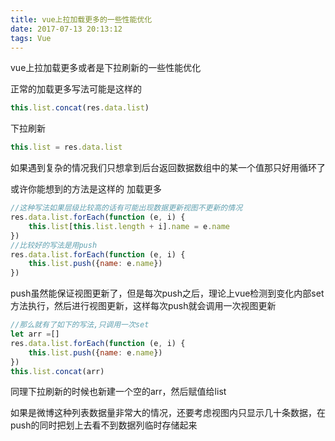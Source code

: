 ```yaml
---
title: vue上拉加载更多的一些性能优化
date: 2017-07-13 20:13:12
tags: Vue
---
```


vue上拉加载更多或者是下拉刷新的一些性能优化


正常的加载更多写法可能是这样的
```js
this.list.concat(res.data.list)
```

下拉刷新
```js
this.list = res.data.list
```
如果遇到复杂的情况我们只想拿到后台返回数据数组中的某一个值那只好用循环了

或许你能想到的方法是这样的
加载更多
```js
//这种写法如果层级比较高的话有可能出现数据更新视图不更新的情况
res.data.list.forEach(function (e, i) {
    this.list[this.list.length + i].name = e.name
})
//比较好的写法是用push
res.data.list.forEach(function (e, i) {
    this.list.push({name: e.name})
})
```
<!-- more -->
push虽然能保证视图更新了，但是每次push之后，理论上vue检测到变化内部set方法执行，然后进行视图更新，这样每次push就会调用一次视图更新

```js
//那么就有了如下的写法,只调用一次set
let arr =[]
res.data.list.forEach(function (e, i) {
    this.list.push({name: e.name})
})
this.list.concat(arr)
```

同理下拉刷新的时候也新建一个空的arr，然后赋值给list

如果是微博这种列表数据量非常大的情况，还要考虑视图内只显示几十条数据，在push的同时把划上去看不到数据列临时存储起来